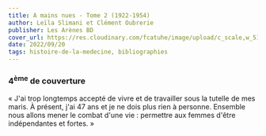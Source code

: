 ```yaml
---
title: A mains nues - Tome 2 (1922-1954)
author: Leïla Slimani et Clément Oubrerie
publisher: Les Arènes BD
cover_url: https://res.cloudinary.com/fcatuhe/image/upload/c_scale,w_512/v1711899163/raphaele-rodellar.fr/bibliotheque/9791037504661.jpg
date: 2022/09/20
tags: histoire-de-la-medecine, bibliographies
---
```


### 4<sup>ème</sup> de couverture

« J'ai trop longtemps accepté de vivre et de travailler sous la tutelle de mes maris. À présent, j'ai 47 ans et je ne dois plus rien à personne. Ensemble nous allons mener le combat d'une vie : permettre aux femmes d'être indépendantes et fortes. »
